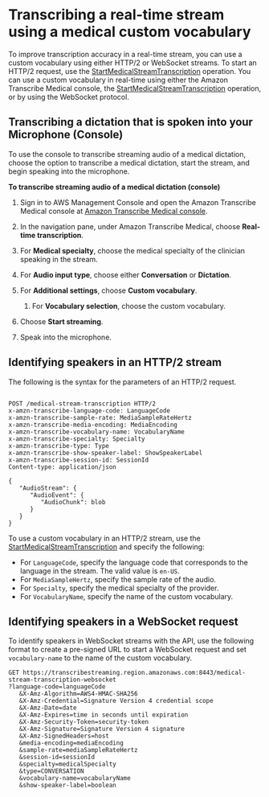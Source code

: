 # Transcribing a real\-time stream using a medical custom vocabulary<a name="start-med-vocab-stream"></a>

To improve transcription accuracy in a real\-time stream, you can use a custom vocabulary using either HTTP/2 or WebSocket streams\. To start an HTTP/2 request, use the [StartMedicalStreamTranscription](API_streaming_StartMedicalStreamTranscription.md) operation\. You can use a custom vocabulary in real\-time using either the Amazon Transcribe Medical console, the [StartMedicalStreamTranscription](API_streaming_StartMedicalStreamTranscription.md) operation, or by using the WebSocket protocol\.

## Transcribing a dictation that is spoken into your Microphone \(Console\)<a name="streaming-medical-vocabulary-console"></a>

To use the console to transcribe streaming audio of a medical dictation, choose the option to transcribe a medical dictation, start the stream, and begin speaking into the microphone\.

**To transcribe streaming audio of a medical dictation \(console\)**

1. Sign in to AWS Management Console and open the Amazon Transcribe Medical console at [Amazon Transcribe Medical console](https://console.aws.amazon.com/transcribe/)\.

1. In the navigation pane, under Amazon Transcribe Medical, choose **Real\-time transcription**\.

1. For **Medical specialty**, choose the medical specialty of the clinician speaking in the stream\.

1. For **Audio input type**, choose either **Conversation** or **Dictation**\.

1. For **Additional settings**, choose **Custom vocabulary**\.

   1. For **Vocabulary selection**, choose the custom vocabulary\.

1. Choose **Start streaming**\.

1. Speak into the microphone\.

## Identifying speakers in an HTTP/2 stream<a name="vocabulary-med-http2"></a>

The following is the syntax for the parameters of an HTTP/2 request\.

```
            
POST /medical-stream-transcription HTTP/2
x-amzn-transcribe-language-code: LanguageCode
x-amzn-transcribe-sample-rate: MediaSampleRateHertz
x-amzn-transcribe-media-encoding: MediaEncoding
x-amzn-transcribe-vocabulary-name: VocabularyName
x-amzn-transcribe-specialty: Specialty
x-amzn-transcribe-type: Type
x-amzn-transcribe-show-speaker-label: ShowSpeakerLabel
x-amzn-transcribe-session-id: SessionId
Content-type: application/json

{
   "AudioStream": { 
      "AudioEvent": { 
         "AudioChunk": blob
      }
   }
}
```

To use a custom vocabulary in an HTTP/2 stream, use the [StartMedicalStreamTranscription](API_streaming_StartMedicalStreamTranscription.md) and specify the following: 
+ For `LanguageCode`, specify the language code that corresponds to the language in the stream\. The valid value is `en-US`\.
+ For `MediaSampleHertz`, specify the sample rate of the audio\.
+ For `Specialty`, specify the medical specialty of the provider\.
+ For `VocabularyName`, specify the name of the custom vocabulary\.

## Identifying speakers in a WebSocket request<a name="vocabulary-websocket"></a>

To identify speakers in WebSocket streams with the API, use the following format to create a pre\-signed URL to start a WebSocket request and set `vocabulary-name` to the name of the custom vocabulary\. 

```
GET https://transcribestreaming.region.amazonaws.com:8443/medical-stream-transcription-websocket
?language-code=languageCode
   &X-Amz-Algorithm=AWS4-HMAC-SHA256
   &X-Amz-Credential=Signature Version 4 credential scope
   &X-Amz-Date=date
   &X-Amz-Expires=time in seconds until expiration
   &X-Amz-Security-Token=security-token
   &X-Amz-Signature=Signature Version 4 signature 
   &X-Amz-SignedHeaders=host
   &media-encoding=mediaEncoding
   &sample-rate=mediaSampleRateHertz
   &session-id=sessionId
   &specialty=medicalSpecialty
   &type=CONVERSATION
   &vocabulary-name=vocabularyName
   &show-speaker-label=boolean
```